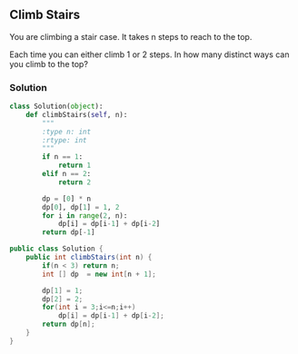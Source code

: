 ## Climb Stairs

You are climbing a stair case. It takes n steps to reach to the top.

Each time you can either climb 1 or 2 steps. In how many distinct ways can you climb to the top?

### Solution

```python
class Solution(object):
    def climbStairs(self, n):
        """
        :type n: int
        :rtype: int
        """
        if n == 1:
            return 1
        elif n == 2:
            return 2

        dp = [0] * n
        dp[0], dp[1] = 1, 2
        for i in range(2, n):
            dp[i] = dp[i-1] + dp[i-2]
        return dp[-1]
```

```java
public class Solution {
    public int climbStairs(int n) {
        if(n < 3) return n;
        int [] dp  = new int[n + 1];

        dp[1] = 1;
        dp[2] = 2;
        for(int i = 3;i<=n;i++)
            dp[i] = dp[i-1] + dp[i-2];
        return dp[n];
    }
}
```
